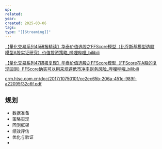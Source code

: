 ```yaml
---
up: 
related: 
year: 
created: 2025-03-06
tags: 
type: "[[Streaming]]"
---
```

[【量化交易系列45研报精读】华泰价值选股之FFScore模型（比乔斯基模型选股模型A股实证研究）价值投资策略\_哔哩哔哩\_bilibili](https://www.bilibili.com/video/BV1rUPNeJEBb/?spm_id_from=333.1387.homepage.video_card.click&vd_source=6d4ef5f8b8b73d69ea854cb9321a50ac)

[【量化交易系列47研报复现】华泰价值选股之FFScore模型（FFScore在A股的复现回测）FFScore确实可以用来规避低市净率财务风险\_哔哩哔哩\_bilibili](https://www.bilibili.com/video/BV1kG9pYrEif/?spm_id_from=333.1387.favlist.content.click&vd_source=6d4ef5f8b8b73d69ea854cb9321a50ac)


[crm.htsc.com.cn/doc/2017/10750101/ce2ec65b-206a-451c-989f-a22095f32c6f.pdf](https://crm.htsc.com.cn/doc/2017/10750101/ce2ec65b-206a-451c-989f-a22095f32c6f.pdf)



## 规划


- 数据准备
- 策略实现
- 回测框架
- 绩效评估
- 优化与验证
- 
